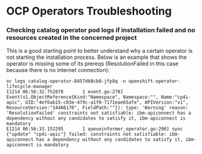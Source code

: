 # OCP Operators Troubleshooting
### Checking catalog operator pod logs if installation failed and no resources created in the concerned project
This is a good starting point to better understand why a certain operator is not starting the installation process. Below is an example that shows the operator is missing some of its prereqs (ResolutionFailed in this case because there is no internet connection):
```
oc logs catalog-operator-8457d68cb8-jfp8q -n openshift-operator-lifecycle-manager
I1214 06:56:32.752878       1 event.go:278] Event(v1.ObjectReference{Kind:"Namespace", Namespace:"", Name:"cp4i-apic", UID:"4ef6ab15-c03e-479c-a1f0-7171eae65afe", APIVersion:"v1", ResourceVersion:"14466170", FieldPath:""}): type: 'Warning' reason: 'ResolutionFailed' constraints not satisfiable: ibm-apiconnect has a dependency without any candidates to satisfy it, ibm-apiconnect is mandatory
E1214 06:56:33.152295       1 queueinformer_operator.go:290] sync {"update" "cp4i-apic"} failed: constraints not satisfiable: ibm-apiconnect has a dependency without any candidates to satisfy it, ibm-apiconnect is mandatory

```